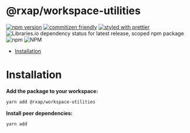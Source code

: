 # @rxap/workspace-utilities

[![npm version](https://img.shields.io/npm/v/@rxap/workspace-utilities?style=flat-square)](https://www.npmjs.com/package/@rxap/workspace-utilities)
[![commitizen friendly](https://img.shields.io/badge/commitizen-friendly-brightgreen.svg?style=flat-square)](https://commitizen.github.io/cz-cli/)
[![styled with prettier](https://img.shields.io/badge/styled_with-prettier-ff69b4.svg?style=flat-square)](https://github.com/prettier/prettier)
![Libraries.io dependency status for latest release, scoped npm package](https://img.shields.io/librariesio/release/npm/@rxap/workspace-utilities)
![npm](https://img.shields.io/npm/dm/@rxap/workspace-utilities)
![NPM](https://img.shields.io/npm/l/@rxap/workspace-utilities)

- [Installation](#installation)

# Installation

**Add the package to your workspace:**
```bash
yarn add @rxap/workspace-utilities
```
**Install peer dependencies:**
```bash
yarn add 
```
